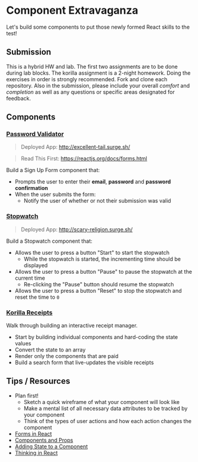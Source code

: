# Component Extravaganza

Let's build some components to put those newly formed React skills to the test!

## Submission

This is a hybrid HW and lab. The first two assignments are to be done during lab blocks. The korilla assignment is a 2-night homework. Doing the exercises in order is strongly recommended. Fork and clone each repository. Also in the submission, please include your overall *comfort* and *completion* as well as any questions or specific areas designated for feedback.

## Components

### [Password Validator](https://git.generalassemb.ly/seir-826/react-password-validator)
> Deployed App: http://excellent-tail.surge.sh/

> Read This First: https://reactjs.org/docs/forms.html

Build a Sign Up Form component that:

  - Prompts the user to enter their **email**, **password** and **password confirmation**
  - When the user submits the form:
    - Notify the user of whether or not their submission was valid

### [Stopwatch](https://git.generalassemb.ly/seir-826/react-stopwatch)
> Deployed App: http://scary-religion.surge.sh/

Build a Stopwatch component that:

- Allows the user to press a button "Start" to start the stopwatch
  - While the stopwatch is started, the incrementing time should be displayed
- Allows the user to press a button "Pause" to pause the stopwatch at the current time
  - Re-clicking the "Pause" button should resume the stopwatch
- Allows the user to press a button "Reset" to stop the stopwatch and reset the time to `0`

### [Korilla Receipts](https://git.generalassemb.ly/seir-826/korilla-receipts)

Walk through building an interactive receipt manager.

- Start by building individual components and hard-coding the state values
- Convert the state to an array
- Render only the components that are paid
- Build a search form that live-updates the visible receipts


## Tips / Resources

- Plan first!
  - Sketch a quick wireframe of what your component will look like
  - Make a mental list of all necessary data attributes to be tracked by your component
  - Think of the types of user actions and how each action changes the component
- [Forms in React](https://facebook.github.io/react/docs/forms.html#controlled-components)
- [Components and Props](https://facebook.github.io/react/docs/components-and-props.html)
- [Adding State to a Component](https://facebook.github.io/react/docs/state-and-lifecycle.html#adding-local-state-to-a-class)
- [Thinking in React](https://facebook.github.io/react/docs/thinking-in-react.html)
